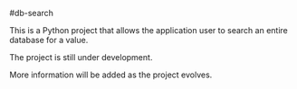 #db-search

This is a Python project that allows the application user to search an entire database for a value.

The project is still under development.

More information will be added as the project evolves.